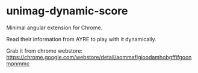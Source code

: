 # unimag-dynamic-score 
Minimal angular extension for Chrome.

Read their information from AYRE to play with it dynamically.

Grab it from chrome webstore: https://chrome.google.com/webstore/detail/aommafigioodamhobgffifgoonmpnmmc
